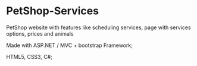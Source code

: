 # PetShop-Services


PetShop website with features like scheduling services, page with services options, prices and animals

Made with ASP.NET / MVC + bootstrap Framework;

HTML5, CSS3, C#;
